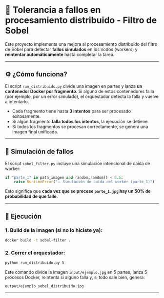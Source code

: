 # 🔁 Tolerancia a fallos en procesamiento distribuido - Filtro de Sobel

Este proyecto implementa una mejora al procesamiento distribuido del filtro de Sobel para detectar **fallos simulados** en los nodos (workers) y **reintentar automáticamente** hasta completar la tarea.

---

## ⚙️ ¿Cómo funciona?

El script `run_distribuido.py` divide una imagen en partes y lanza **un contenedor Docker por fragmento**. Si alguno de estos contenedores falla (por ejemplo, por un error simulado), el orquestador detecta la falla y vuelve a intentarlo.

- Cada fragmento tiene hasta **3 intentos** para ser procesado exitosamente.
- Si algún fragmento **falla todos los intentos**, la ejecución se detiene.
- Si todos los fragmentos se procesan correctamente, se genera una imagen final unificada.

---

## 🧪 Simulación de fallos

El script `sobel_filter.py` incluye una simulación intencional de caída de worker:

```python
if "parte_1" in path_imagen and random.random() < 0.5:
    raise RuntimeError("💥 Simulación de caída del worker (parte_1)")
```

Esto significa que **cada vez que se procese `parte_1.jpg` hay un 50% de probabilidad de que falle**.

---

## 🚀 Ejecución

### 1. Build de la imagen (si no lo hiciste ya):

```bash
docker build -t sobel-filter .
```

### 2. Correr el orquestador:

```bash
python run_distribuido.py 5
```

Este comando divide la imagen `input/ejemplo.jpg` en 5 partes, lanza 5 procesos Docker, reintenta si alguno falla y, si todo sale bien, genera:

```
output/ejemplo_sobel_distribuido.jpg
```

---

